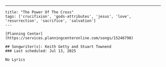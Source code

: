 ---
    title: "The Power Of The Cross"
    tags: ['crucifixion', 'gods-attributes', 'jesus', 'love', 'resurrection', 'sacrifice', 'salvation']
    ---

    [Planning Center](https://services.planningcenteronline.com/songs/15246798)

    ## Songwriter(s): Keith Getty and Stuart Townend
    ### Last scheduled: Jul 13, 2025          

    No Lyrics
    